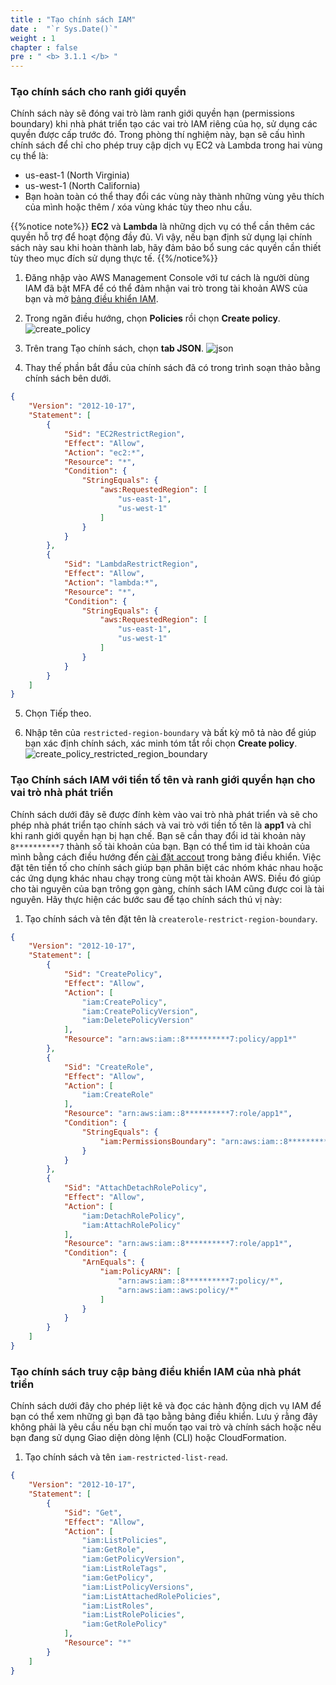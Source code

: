 ```yaml
---
title : "Tạo chính sách IAM"
date :  "`r Sys.Date()`" 
weight : 1
chapter : false
pre : " <b> 3.1.1 </b> "
---
```

### Tạo chính sách cho ranh giới quyền
Chính sách này sẽ đóng vai trò làm ranh giới quyền hạn (permissions boundary) khi nhà phát triển tạo các vai trò IAM riêng của họ, sử dụng các quyền được cấp trước đó. Trong phòng thí nghiệm này, bạn sẽ cấu hình chính sách để chỉ cho phép truy cập dịch vụ EC2 và Lambda trong hai vùng cụ thể là:
- us-east-1 (North Virginia)
- us-west-1 (North California)
- Bạn hoàn toàn có thể thay đổi các vùng này thành những vùng yêu thích của mình hoặc thêm / xóa vùng khác tùy theo nhu cầu.

{{%notice note%}}
**EC2** và **Lambda** là những dịch vụ có thể cần thêm các quyền hỗ trợ để hoạt động đầy đủ. Vì vậy, nếu bạn định sử dụng lại chính sách này sau khi hoàn thành lab, hãy đảm bảo bổ sung các quyền cần thiết tùy theo mục đích sử dụng thực tế.
{{%/notice%}}

1. Đăng nhập vào AWS Management Console với tư cách là người dùng IAM đã bật MFA để có thể đảm nhận vai trò trong tài khoản AWS của bạn và mở [bảng điều khiển IAM](https://console.aws.amazon.com/iam/).

2. Trong ngăn điều hướng, chọn **Policies** rồi chọn **Create policy**.
![create_policy](/images/3.connect/3.1/1_create_policy.png)

3. Trên trang Tạo chính sách, chọn **tab JSON**.
![json](/images/3.connect/3.1/2_json.png)

4. Thay thế phần bắt đầu của chính sách đã có trong trình soạn thảo bằng chính sách bên dưới.
```json
{
    "Version": "2012-10-17",
    "Statement": [
        {
            "Sid": "EC2RestrictRegion",
            "Effect": "Allow",
            "Action": "ec2:*",
            "Resource": "*",
            "Condition": {
                "StringEquals": {
                    "aws:RequestedRegion": [
                        "us-east-1",
                        "us-west-1"
                    ]
                }
            }
        },
        {
            "Sid": "LambdaRestrictRegion",
            "Effect": "Allow",
            "Action": "lambda:*",
            "Resource": "*",
            "Condition": {
                "StringEquals": {
                    "aws:RequestedRegion": [
                        "us-east-1",
                        "us-west-1"
                    ]
                }
            }
        }
    ]
}
```

5. Chọn Tiếp theo.

6. Nhập tên của ```restricted-region-boundary``` và bất kỳ mô tả nào để giúp bạn xác định chính sách, xác minh tóm tắt rồi chọn **Create policy**.
![create_policy_restricted_region_boundary](/images/3.connect/3.1/3_create_policy_restricted_region_boundary.png)

### Tạo Chính sách IAM với tiền tố tên và ranh giới quyền hạn cho vai trò nhà phát triển
Chính sách dưới đây sẽ được đính kèm vào vai trò nhà phát triển và sẽ cho phép nhà phát triển tạo chính sách và vai trò với tiền tố tên là **app1** và chỉ khi ranh giới quyền hạn bị hạn chế.
Bạn sẽ cần thay đổi id tài khoản này ``8**********7`` thành số tài khoản của bạn. Bạn có thể tìm id tài khoản của mình bằng cách điều hướng đến [cài đặt accout](https://console.aws.amazon.com/billing/home?#/account) trong bảng điều khiển. Việc đặt tên tiền tố cho chính sách giúp bạn phân biệt các nhóm khác nhau hoặc các ứng dụng khác nhau chạy trong cùng một tài khoản AWS. Điều đó giúp cho tài nguyên của bạn trông gọn gàng, chính sách IAM cũng được coi là tài nguyên. Hãy thực hiện các bước sau để tạo chính sách thú vị này:

1. Tạo chính sách và tên đặt tên là ```createrole-restrict-region-boundary```.
```json
{
    "Version": "2012-10-17",
    "Statement": [
        {
            "Sid": "CreatePolicy",
            "Effect": "Allow",
            "Action": [
                "iam:CreatePolicy",
                "iam:CreatePolicyVersion",
                "iam:DeletePolicyVersion"
            ],
            "Resource": "arn:aws:iam::8**********7:policy/app1*"
        },
        {
            "Sid": "CreateRole",
            "Effect": "Allow",
            "Action": [
                "iam:CreateRole"
            ],
            "Resource": "arn:aws:iam::8**********7:role/app1*",
            "Condition": {
                "StringEquals": {
                    "iam:PermissionsBoundary": "arn:aws:iam::8**********7:policy/restrict-region-boundary"
                }
            }
        },
        {
            "Sid": "AttachDetachRolePolicy",
            "Effect": "Allow",
            "Action": [
                "iam:DetachRolePolicy",
                "iam:AttachRolePolicy"
            ],
            "Resource": "arn:aws:iam::8**********7:role/app1*",
            "Condition": {
                "ArnEquals": {
                    "iam:PolicyARN": [
                        "arn:aws:iam::8**********7:policy/*",
                        "arn:aws:iam::aws:policy/*"
                    ]
                }
            }
        }      
    ]
}
```

### Tạo chính sách truy cập bảng điều khiển IAM của nhà phát triển
Chính sách dưới đây cho phép liệt kê và đọc các hành động dịch vụ IAM để bạn có thể xem những gì bạn đã tạo bằng bảng điều khiển. Lưu ý rằng đây không phải là yêu cầu nếu bạn chỉ muốn tạo vai trò và chính sách hoặc nếu bạn đang sử dụng Giao diện dòng lệnh (CLI) hoặc CloudFormation.

1. Tạo chính sách và tên ```iam-restricted-list-read```.
```json
{
    "Version": "2012-10-17",
    "Statement": [
        {
            "Sid": "Get",
            "Effect": "Allow",
            "Action": [
                "iam:ListPolicies",
                "iam:GetRole",
                "iam:GetPolicyVersion",
                "iam:ListRoleTags",
                "iam:GetPolicy",
                "iam:ListPolicyVersions",
                "iam:ListAttachedRolePolicies",
                "iam:ListRoles",
                "iam:ListRolePolicies",
                "iam:GetRolePolicy"
            ],
            "Resource": "*"
        }
    ]
}
``` 